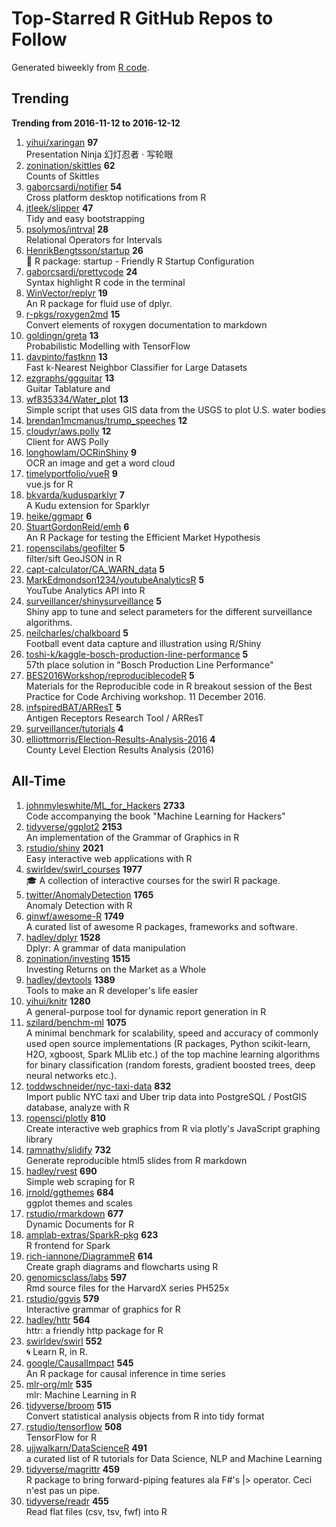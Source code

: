 # Top-Starred R GitHub Repos to Follow

Generated biweekly from [R code](https://github.com/qinwf/awesome-R/blob/master/trending_repo.R).

## Trending

**Trending from 2016-11-12 to 2016-12-12**

1. [yihui/xaringan](https://github.com/yihui/xaringan) **97**<br/>Presentation Ninja 幻灯忍者 · 写轮眼
1. [zonination/skittles](https://github.com/zonination/skittles) **62**<br/>Counts of Skittles
1. [gaborcsardi/notifier](https://github.com/gaborcsardi/notifier) **54**<br/>Cross platform desktop notifications from R
1. [jtleek/slipper](https://github.com/jtleek/slipper) **47**<br/>Tidy and easy bootstrapping
1. [psolymos/intrval](https://github.com/psolymos/intrval) **28**<br/>Relational Operators for Intervals
1. [HenrikBengtsson/startup](https://github.com/HenrikBengtsson/startup) **26**<br/>:wrench: R package: startup - Friendly R Startup Configuration
1. [gaborcsardi/prettycode](https://github.com/gaborcsardi/prettycode) **24**<br/>Syntax highlight R code in the terminal
1. [WinVector/replyr](https://github.com/WinVector/replyr) **19**<br/>An R package for fluid use of dplyr. 
1. [r-pkgs/roxygen2md](https://github.com/r-pkgs/roxygen2md) **15**<br/>Convert elements of roxygen documentation to markdown
1. [goldingn/greta](https://github.com/goldingn/greta) **13**<br/>Probabilistic Modelling with TensorFlow
1. [davpinto/fastknn](https://github.com/davpinto/fastknn) **13**<br/>Fast k-Nearest Neighbor Classifier for Large Datasets
1. [ezgraphs/ggguitar](https://github.com/ezgraphs/ggguitar) **13**<br/>Guitar Tablature and 
1. [wf835334/Water_plot](https://github.com/wf835334/Water_plot) **13**<br/>Simple script that uses GIS data from the USGS to plot U.S. water bodies 
1. [brendan1mcmanus/trump_speeches](https://github.com/brendan1mcmanus/trump_speeches) **12**<br/>
1. [cloudyr/aws.polly](https://github.com/cloudyr/aws.polly) **12**<br/>Client for AWS Polly
1. [longhowlam/OCRinShiny](https://github.com/longhowlam/OCRinShiny) **9**<br/>OCR an image and get a word cloud
1. [timelyportfolio/vueR](https://github.com/timelyportfolio/vueR) **9**<br/>vue.js for R
1. [bkvarda/kudusparklyr](https://github.com/bkvarda/kudusparklyr) **7**<br/>A Kudu extension for Sparklyr
1. [heike/ggmapr](https://github.com/heike/ggmapr) **6**<br/>
1. [StuartGordonReid/emh](https://github.com/StuartGordonReid/emh) **6**<br/>An R Package for testing the Efficient Market Hypothesis
1. [ropenscilabs/geofilter](https://github.com/ropenscilabs/geofilter) **5**<br/>filter/sift GeoJSON in R
1. [capt-calculator/CA_WARN_data](https://github.com/capt-calculator/CA_WARN_data) **5**<br/>
1. [MarkEdmondson1234/youtubeAnalyticsR](https://github.com/MarkEdmondson1234/youtubeAnalyticsR) **5**<br/>YouTube Analytics API into R
1. [surveillancer/shinysurveillance](https://github.com/surveillancer/shinysurveillance) **5**<br/>Shiny app to tune and select parameters for the different surveillance algorithms.
1. [neilcharles/chalkboard](https://github.com/neilcharles/chalkboard) **5**<br/>Football event data capture and illustration using R/Shiny
1. [toshi-k/kaggle-bosch-production-line-performance](https://github.com/toshi-k/kaggle-bosch-production-line-performance) **5**<br/>57th place solution in "Bosch Production Line Performance"
1. [BES2016Workshop/reproduciblecodeR](https://github.com/BES2016Workshop/reproduciblecodeR) **5**<br/>Materials for the Reproducible code in R breakout session of the Best Practice for Code Archiving workshop. 11 December 2016. 
1. [infspiredBAT/ARResT](https://github.com/infspiredBAT/ARResT) **5**<br/>Antigen Receptors Research Tool / ARResT
1. [surveillancer/tutorials](https://github.com/surveillancer/tutorials) **4**<br/>
1. [elliottmorris/Election-Results-Analysis-2016](https://github.com/elliottmorris/Election-Results-Analysis-2016) **4**<br/>County Level Election Results Analysis (2016) 


## All-Time

1. [johnmyleswhite/ML_for_Hackers](https://github.com/johnmyleswhite/ML_for_Hackers) **2733**<br/>Code accompanying the book "Machine Learning for Hackers"
1. [tidyverse/ggplot2](https://github.com/tidyverse/ggplot2) **2153**<br/>An implementation of the Grammar of Graphics in R
1. [rstudio/shiny](https://github.com/rstudio/shiny) **2021**<br/>Easy interactive web applications with R
1. [swirldev/swirl_courses](https://github.com/swirldev/swirl_courses) **1977**<br/>:mortar_board: A collection of interactive courses for the swirl R package.
1. [twitter/AnomalyDetection](https://github.com/twitter/AnomalyDetection) **1765**<br/>Anomaly Detection with R
1. [qinwf/awesome-R](https://github.com/qinwf/awesome-R) **1749**<br/>A curated list of awesome R packages, frameworks and software.
1. [hadley/dplyr](https://github.com/hadley/dplyr) **1528**<br/>Dplyr: A grammar of data manipulation
1. [zonination/investing](https://github.com/zonination/investing) **1515**<br/>Investing Returns on the Market as a Whole
1. [hadley/devtools](https://github.com/hadley/devtools) **1389**<br/>Tools to make an R developer's life easier
1. [yihui/knitr](https://github.com/yihui/knitr) **1280**<br/>A general-purpose tool for dynamic report generation in R
1. [szilard/benchm-ml](https://github.com/szilard/benchm-ml) **1075**<br/>A minimal benchmark for scalability, speed and accuracy of commonly used open source implementations (R packages, Python scikit-learn, H2O, xgboost, Spark MLlib etc.) of the top machine learning algorithms for binary classification (random forests, gradient boosted trees, deep neural networks etc.).
1. [toddwschneider/nyc-taxi-data](https://github.com/toddwschneider/nyc-taxi-data) **832**<br/>Import public NYC taxi and Uber trip data into PostgreSQL / PostGIS database, analyze with R
1. [ropensci/plotly](https://github.com/ropensci/plotly) **810**<br/>Create interactive web graphics from R via plotly's JavaScript graphing library
1. [ramnathv/slidify](https://github.com/ramnathv/slidify) **732**<br/>Generate reproducible html5 slides from R markdown
1. [hadley/rvest](https://github.com/hadley/rvest) **690**<br/>Simple web scraping for R
1. [jrnold/ggthemes](https://github.com/jrnold/ggthemes) **684**<br/>ggplot themes and scales
1. [rstudio/rmarkdown](https://github.com/rstudio/rmarkdown) **677**<br/>Dynamic Documents for R
1. [amplab-extras/SparkR-pkg](https://github.com/amplab-extras/SparkR-pkg) **623**<br/>R frontend for Spark
1. [rich-iannone/DiagrammeR](https://github.com/rich-iannone/DiagrammeR) **614**<br/>Create graph diagrams and flowcharts using R
1. [genomicsclass/labs](https://github.com/genomicsclass/labs) **597**<br/>Rmd source files for the HarvardX series PH525x
1. [rstudio/ggvis](https://github.com/rstudio/ggvis) **579**<br/>Interactive grammar of graphics for R
1. [hadley/httr](https://github.com/hadley/httr) **564**<br/>httr: a friendly http package for R
1. [swirldev/swirl](https://github.com/swirldev/swirl) **552**<br/>:cyclone: Learn R, in R.
1. [google/CausalImpact](https://github.com/google/CausalImpact) **545**<br/>An R package for causal inference in time series
1. [mlr-org/mlr](https://github.com/mlr-org/mlr) **535**<br/>mlr: Machine Learning in R 
1. [tidyverse/broom](https://github.com/tidyverse/broom) **515**<br/>Convert statistical analysis objects from R into tidy format
1. [rstudio/tensorflow](https://github.com/rstudio/tensorflow) **508**<br/>TensorFlow for R
1. [ujjwalkarn/DataScienceR](https://github.com/ujjwalkarn/DataScienceR) **491**<br/>a curated list of R tutorials for Data Science, NLP and Machine Learning 
1. [tidyverse/magrittr](https://github.com/tidyverse/magrittr) **459**<br/>R package to bring forward-piping features ala F#'s |> operator. Ceci n'est pas un pipe.
1. [tidyverse/readr](https://github.com/tidyverse/readr) **455**<br/>Read flat files (csv, tsv, fwf) into R


